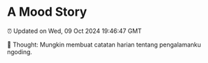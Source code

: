 # A Mood Story

⏰ Updated on Wed, 09 Oct 2024 19:46:47 GMT

💭 Thought: Mungkin membuat catatan harian tentang pengalamanku ngoding.

